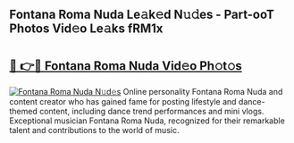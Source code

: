 ## Fontana Roma Nuda Le𝚊k𝚎d N𝚞𝚍es - Part-ooT Photos Vid𝚎o Le𝚊ks fRM1x

# <h2><a href="http://fbdrzum.evod.top/?m=Fontana+Roma+Nuda">🔗 👉🔴 Fontana Roma Nuda Vid𝚎o Ph𝚘t𝚘s</a></h2>

[![Fontana Roma Nuda N𝚞d𝚎s](https://i.imgur.com/8V9OHl7.gif)](http://fbdrzum.evod.top/?m=Fontana+Roma+Nuda)
Online personality Fontana Roma Nuda and content creator who has gained fame for posting lifestyle and dance-themed content, including dance trend performances and mini vlogs. Exceptional musician Fontana Roma Nuda, recognized for their remarkable talent and contributions to the world of music. 
